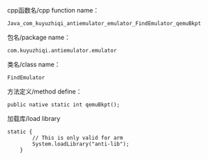 cpp函数名/cpp function name：
```
Java_com_kuyuzhiqi_antiemulator_emulator_FindEmulator_qemuBkpt
```
包名/package name：
```
com.kuyuzhiqi.antiemulator.emulator
```

类名/class name：
```
FindEmulator
```
方法定义/method define：
```
public native static int qemuBkpt();
```

加载库/load library
```
static {
        // This is only valid for arm
        System.loadLibrary("anti-lib");
    }
```


